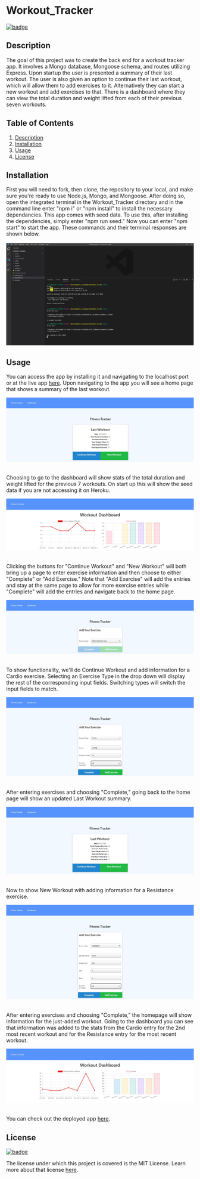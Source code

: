 # Workout_Tracker

[![badge](https://img.shields.io/badge/license-MIT-brightgreen)](https://choosealicense.com/licenses/mit/)

## Description

The goal of this project was to create the back end for a workout tracker app. It involves a Mongo database, Mongoose schema, and routes utilizing Express. Upon startup the user is presented a summary of their last workout. The user is also given an option to continue their last workout, which will allow them to add exercises to it. Alternatively they can start a new workout and add exercises to that. There is a dashboard where they can view the total duration and weight lifted from each of their previous seven workouts.


## Table of Contents

1. [Description](#description)
2. [Installation](#installation)
3. [Usage](#usage)
4. [License](#license)

## Installation

First you will need to fork, then clone, the repository to your local, and make sure you're ready to use Node.js, Mongo, and Mongoose. After doing so, open the integrated terminal in the Workout_Tracker directory and in the command line enter "npm i" or "npm install" to install the necessary dependancies. This app comes with seed data. To use this, after installing the dependencies, simply enter "npm run seed." Now you can enter "npm start" to start the app. These commands and their terminal responses are shown below.<br><br>
![Picture of installation.](assets/images/install.JPG)

## Usage

You can access the app by installing it and navigating to the localhost port or at the live app [here](https://mysterious-beach-52211.herokuapp.com/). Upon navigating to the app you will see a home page that shows a summary of the last workout.

![Picture of home page with summary using the seed data.](assets/images/initial_home.JPG)<br><br>

Choosing to go to the dashboard will show stats of the total duration and weight lifted for the previous 7 workouts. On start up this will show the seed data if you are not accessing it on Heroku.

![Picture of dashboard with stats using the seed data.](assets/images/initial_dashboard.JPG)<br><br>

Clicking the buttons for "Continue Workout" and "New Workout" will both bring up a page to enter exercise information and then choose to either "Complete" or "Add Exercise." Note that "Add Exercise" will add the entries and stay at the same page to allow for more exercise entries while "Complete" will add the entries and navigate back to the home page.

![Picture of Continue Workout/New Workout.](assets/images/complete_or_add.JPG)<br><br>

To show functionality, we'll do Continue Workout and add information for a Cardio exercise. Selecting an Exercise Type in the drop down will display the rest of the corresponding input fields. Switching types will switch the input fields to match.

![Picture of Cardio entries.](assets/images/continue_entries.JPG)<br><br>

After entering exercises and choosing "Complete," going back to the home page will show an updated Last Workout summary.

![Picture of home page with summary including new input.](assets/images/updated_last_summary.JPG)<br><br>

Now to show New Workout with adding information for a Resistance exercise.

![Picture of Resistance entries.](assets/images/new_entries.JPG)<br><br>

After entering exercises and choosing "Complete," the homepage will show information for the just-added workout. Going to the dashboard you can see that information was added to the stats from the Cardio entry for the 2nd most recent workout and for the Resistance entry for the most recent workout.

![Picture of dashboard with stats including input exercises.](assets/images/updated_dash.JPG)<br><br>

You can check out the deployed app [here](https://mysterious-beach-52211.herokuapp.com/).

## License

[![badge](https://img.shields.io/badge/license-MIT-brightgreen)](https://choosealicense.com/licenses/mit/)

The license under which this project is covered is the MIT License. Learn more about that license [here](https://choosealicense.com/licenses/mit/).
